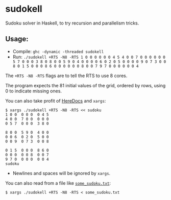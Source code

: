# sudokell

Sudoku solver in Haskell, to try recursion and parallelism tricks.

## Usage:

* Compile: `ghc -dynamic -threaded sudokell`
* Run: `./sudokell +RTS -N8 -RTS 1 0 0 0 0 0 0 4 5 4 0 0 7 0 0 0 0 0 0 5 7 0 0 0 3 8 0 8 0 0 5 9 0 4 0 0 0 0 6 0 2 0 5 0 0 0 0 9 0 7 3 0 0 8 0 1 5 0 0 0 8 6 0 0 0 0 0 0 8 0 0 7 9 7 0 0 0 0 0 0 4`

The `+RTS -N8 -RTS` flags are to tell the RTS to use 8 cores.

The program expects the 81 initial values of the grid,
ordered by rows, using 0 to indicate missing ones.

You can also take profit of [HereDocs](https://www.gnu.org/software/bash/manual/bash.html#Here-Documents) and `xargs`:

```console
$ xargs ./sudokell +RTS -N8 -RTS << sudoku
1 0 0  0 0 0  0 4 5
4 0 0  7 0 0  0 0 0
0 5 7  0 0 0  3 8 0

8 0 0  5 9 0  4 0 0
0 0 6  0 2 0  5 0 0
0 0 9  0 7 3  0 0 8

0 1 5  0 0 0  8 6 0
0 0 0  0 0 8  0 0 7
9 7 0  0 0 0  0 0 4
sudoku
```

* Newlines and spaces will be ignored by `xargs`.

You can also read from a file like [`some_sudoku.txt`](./some_sudoku.txt):

```console
$ xargs ./sudokell +RTS -N8 -RTS < some_sudoku.txt
```
